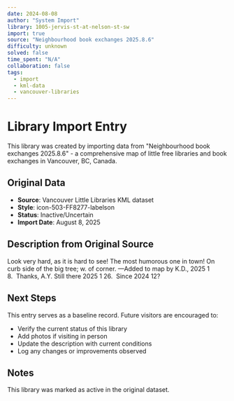```yaml
---
date: 2024-08-08
author: "System Import"
library: 1005-jervis-st-at-nelson-st-sw
import: true
source: "Neighbourhood book exchanges 2025.8.6"
difficulty: unknown
solved: false
time_spent: "N/A"
collaboration: false
tags:
  - import
  - kml-data
  - vancouver-libraries
---
```


# Library Import Entry

This library was created by importing data from "Neighbourhood book exchanges 2025.8.6" - a comprehensive map of little free libraries and book exchanges in Vancouver, BC, Canada.

## Original Data

- **Source**: Vancouver Little Libraries KML dataset
- **Style**: icon-503-FF8277-labelson
- **Status**: Inactive/Uncertain
- **Import Date**: August 8, 2025

## Description from Original Source

Look very hard, as it is hard to see!
The most humorous one in town!
On curb side of the big tree; w. of corner.
—Added to map by K.D., 2025 1 8.  Thanks, A.Y.
Still there 2025 1 26.  Since 2024 12?



## Next Steps

This entry serves as a baseline record. Future visitors are encouraged to:
- Verify the current status of this library
- Add photos if visiting in person
- Update the description with current conditions
- Log any changes or improvements observed

## Notes

This library was marked as active in the original dataset.
